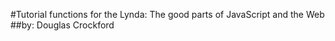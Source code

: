 #Tutorial functions for the Lynda: The good parts of JavaScript and the Web 
##by: Douglas Crockford
